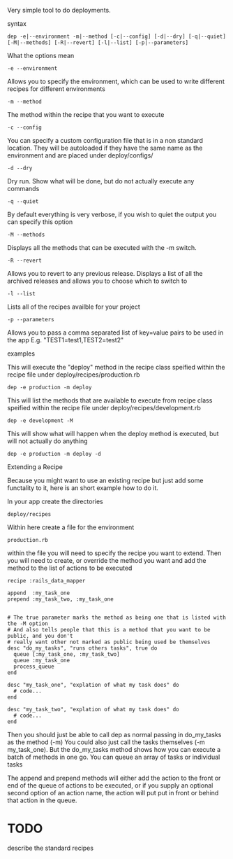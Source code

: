 Very simple tool to do deployments.

syntax

    dep -e|--environment -m|--method [-c|--config] [-d|--dry] [-q|--quiet] [-M|--methods] [-R|--revert] [-l|--list] [-p|--parameters]


What the options mean

    -e --environment
Allows you to specify the environment, which can be used to write different recipes for different environments

    -m --method
The method within the recipe that you want to execute

    -c --config
You can specify a custom configuration file that is in a non standard location. They will be autoloaded if they have
the same name as the environment and are placed under deploy/configs/

    -d --dry
Dry run. Show what will be done, but do not actually execute any commands

    -q --quiet
By default everything is very verbose, if you wish to quiet the output you can specify this option

    -M --methods
Displays all the methods that can be executed with the -m switch.

    -R --revert
Allows you to revert to any previous release. Displays a list of all the archived releases and allows you to
choose which to switch to

    -l --list
Lists all of the recipes availble for your project

    -p --parameters
Allows you to pass a comma separated list of key=value pairs to be used in the app
E.g. "TEST1=test1,TEST2=test2"

examples

This will execute the "deploy" method in the recipe class speified within the recipe file under deploy/recipes/production.rb

    dep -e production -m deploy

This will list the methods that are available to execute from recipe class speified within the recipe file under deploy/recipes/development.rb

    dep -e development -M

This will show what will happen when the deploy method is executed, but will not actually do anything

    dep -e production -m deploy -d

Extending a Recipe

Because you might want to use an existing recipe but just add some functality to it, here is an short example how to do it.

In your app create the directories

    deploy/recipes

Within here create a file for the environment

    production.rb

within the file you will need to specify the recipe you want to extend.
Then you will need to create, or override the method you want and add the method to the list of actions to be executed

    recipe :rails_data_mapper

    append  :my_task_one
    prepend :my_task_two, :my_task_one


    # The true parameter marks the method as being one that is listed with the -M option
    # And also tells people that this is a method that you want to be public, and you don't
    # really want other not marked as public being used be themselves
    desc "do_my_tasks", "runs others tasks", true do
      queue [:my_task_one, :my_task_two]
      queue :my_task_one
      process_queue
    end

    desc "my_task_one", "explation of what my task does" do
      # code...
    end

    desc "my_task_two", "explation of what my task does" do
      # code...
    end


Then you should just be able to call dep as normal passing in do_my_tasks as the method (-m)
You could also just call the tasks themselves (-m my_task_one). But the do_my_tasks method shows how you can execute a batch
of methods in one go. You can queue an array of tasks or individual tasks

The append and prepend methods will either add the action to the front or end of the queue of actions to be executed,
or if you supply an optional second option of an action name, the action will put put in front or behind that action in the queue.

TODO
====

describe the standard recipes